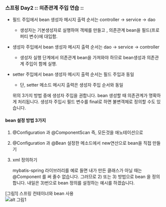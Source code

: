 ### 스프링 Day2 :: 의존관계 주입 연습 :: 

+ 필드 주입에서 bean 생성자 메시지 출력 순서는 controller -> service -> dao
    + 생성자는 기본생성자로 실행하여 객체를 만들고 , 의존관계 bean을 필드(프로퍼티 변수)에 대입함.

+ 생성자 주입에서 bean 생성자 메시지 출력 순서는 dao -> service -> controller 
    + 생성자 실행 단계에서 의존관계 bean을 가져와야 하므로 bean생성과 의존관계 주입이 함께 실행.

+ setter 주입에서 bean 생성자 메시지 출력 순서는 필드 주입과 동일
    + 단, setter 메소드 메시지 출력은 생성자 주입 순서와 동일

    위의 3가지 방법 중에 생성자 주입을 권합니다. bean 생성할 때 의존관계가 명확하게 처리됩니다. 생성자 주입시 필드 변수를 final로 하면 불변객체로 
    정의할 수도 있습니다.


#### bean 설정 방법 3가지
1) @Configuration 과 @ComponentScan 즉, 모든것을 애노테이션으로
2) @Configuration 과 @Bean 설정한 메소드에서 new연산으로 bean을 직접 만들기
3) xml 정의하기

    mybatis-spring 라이브러리를 예로 들면 
    내가 만든 클래스가 아닐 때는 @Component 를 써 줄수 없습니다.
    그러므로  2) 또는 3) 방법으로 bean 을 정의합니다. 
    내일은 3)번으로 bean 정의를 설정하는 예시를 하겠습니다.

[그림1] 스프링 컨테이너와 bean 사용 <br>
![alt 그림1](zpicture/fig1.png)
